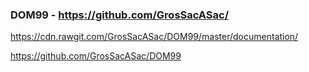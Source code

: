 
### DOM99 - https://github.com/GrosSacASac/

https://cdn.rawgit.com/GrosSacASac/DOM99/master/documentation/

https://github.com/GrosSacASac/DOM99
